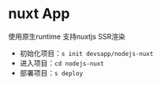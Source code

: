 # nuxt App
使用原生runtime 支持nuxtjs SSR渲染

- 初始化项目：`s init devsapp/nodejs-nuxt`
- 进入项目：`cd nodejs-nuxt`
- 部署项目：`s deploy`
